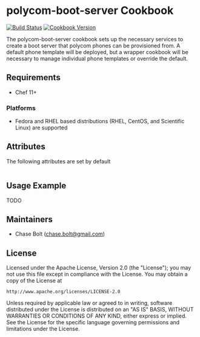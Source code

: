 # polycom-boot-server Cookbook
[![Build Status](https://travis-ci.org/chasebolt/chef-polycom-boot-server.svg?branch=master)](http://travis-ci.org/chasebolt/chef-polycom-boot-server) [![Cookbook Version](https://img.shields.io/cookbook/v/polycom-boot-server.svg)](https://supermarket.chef.io/cookbooks/polycom-boot-server)

The polycom-boot-server cookbook sets up the necessary services to create a boot server
that polycom phones can be provisioned from. A default phone template will be deployed,
but a wrapper cookbook will be necessary to manage individual phone templates
or override the default.

## Requirements
- Chef 11+

### Platforms
- Fedora and RHEL based distributions (RHEL, CentOS, and Scientific Linux) are supported

## Attributes
The following attributes are set by default

```ruby
```

## Usage Example
TODO

## Maintainers

* Chase Bolt (<chase.bolt@gmail.com>)

## License
Licensed under the Apache License, Version 2.0 (the "License");
you may not use this file except in compliance with the License.
You may obtain a copy of the License at

    http://www.apache.org/licenses/LICENSE-2.0

Unless required by applicable law or agreed to in writing, software
distributed under the License is distributed on an "AS IS" BASIS,
WITHOUT WARRANTIES OR CONDITIONS OF ANY KIND, either express or implied.
See the License for the specific language governing permissions and
limitations under the License.
